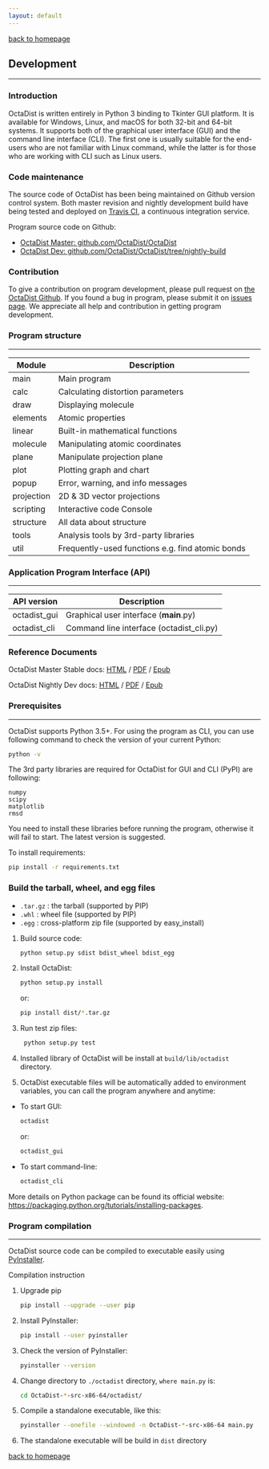 ```yaml
---
layout: default
---
```

[back to homepage](./)

## Development
***

### Introduction

OctaDist is written entirely in Python 3 binding to Tkinter GUI platform. 
It is available for Windows, Linux, and macOS for both 32-bit and 64-bit systems. 
It supports both of the graphical user interface (GUI) and the command line interface (CLI). 
The first one is usually suitable for the end-users who are not familiar with Linux command, 
while the latter is for those who are working with CLI such as Linux users. 

### Code maintenance

The source code of OctaDist has been being maintained on Github version control system. 
Both master revision and nightly development build have being tested and deployed on 
[Travis CI][Travis-link], a continuous integration service. 

[Travis-link]: https://travis-ci.org/OctaDist/OctaDist

Program source code on Github: 
- [OctaDist Master: github.com/OctaDist/OctaDist][OctaDist-master-link]
- [OctaDist Dev: github.com/OctaDist/OctaDist/tree/nightly-build][OctaDist-dev-link]

### Contribution

To give a contribution on program development, please pull request on [the OctaDist Github][OctaDist-master-link].
If you found a bug in program, please submit it on [issues page][OctaDist-issue-github]. 
We appreciate all help and contribution in getting program development.

[OctaDist-master-link]: https://github.com/OctaDist/OctaDist
[OctaDist-dev-link]: https://github.com/OctaDist/OctaDist/tree/nightly-build
[OctaDist-issue-github]: https://github.com/OctaDist/OctaDist/issues

### Program structure
***

| Module     | Description       |
| ---------- | ----------------- |
| main       | Main program |
| calc       | Calculating distortion parameters |
| draw       | Displaying molecule |
| elements   | Atomic properties |
| linear     | Built-in mathematical functions |
| molecule   | Manipulating atomic coordinates |
| plane      | Manipulate projection plane |
| plot       | Plotting graph and chart |
| popup      | Error, warning, and info messages |
| projection | 2D & 3D vector projections |
| scripting  | Interactive code Console |
| structure  | All data about structure |
| tools      | Analysis tools by 3rd-party libraries |
| util       | Frequently-used functions e.g. find atomic bonds |

### Application Program Interface (API)
***

| API version  | Description       | 
| ------------ | ----------------- |
| octadist_gui | Graphical user interface (__main__.py) | 
| octadist_cli | Command line interface (octadist_cli.py) | 


### Reference Documents

OctaDist Master Stable docs: [HTML][Stable-HTML-Link] / [PDF][Stable-PDF-Link] / [Epub][Stable-Epub-Link]

OctaDist Nightly Dev docs: [HTML][Dev-HTML-Link] / [PDF][Dev-PDF-Link] / [Epub][Dev-Epub-Link]

[Stable-HTML-Link]: https://octadist.readthedocs.io/en/latest/
[Stable-PDF-Link]: https://readthedocs.org/projects/octadist/downloads/pdf/latest/
[Stable-Epub-Link]: https://readthedocs.org/projects/octadist/downloads/epub/latest/
[Dev-HTML-Link]: https://octadist.readthedocs.io/en/nightly-build/
[Dev-PDF-Link]: https://readthedocs.org/projects/octadist/downloads/pdf/nightly-build/
[Dev-Epub-Link]: https://readthedocs.org/projects/octadist/downloads/epub/nightly-build/

### Prerequisites
***

OctaDist supports Python 3.5+. For using the program as CLI, you can use following command to check the version of your current Python:

```sh
python -v
```

The 3rd party libraries are required for OctaDist for GUI and CLI (PyPI) are following:

```
numpy
scipy
matplotlib
rmsd
```

You need to install these libraries before running the program, 
otherwise it will fail to start. The latest version is suggested.

To install requirements:
```sh
pip install -r requirements.txt
```

### Build the tarball, wheel, and egg files

- `.tar.gz` : the tarball (supported by PIP)
- `.whl` : wheel file (supported by PIP)
- `.egg` : cross-platform zip file (supported by easy_install)

1. Build source code:
   ```sh
   python setup.py sdist bdist_wheel bdist_egg
   ```
   
2. Install OctaDist:
   ```sh
   python setup.py install
   ```
   or:
   ```sh
   pip install dist/*.tar.gz
   ```
   
3. Run test zip files:
   ```sh
    python setup.py test
   ```
   
4. Installed library of OctaDist will be install at ``build/lib/octadist`` directory.

5. OctaDist executable files will be automatically added to environment variables,
you can call the program anywhere and anytime:

- To start GUI:
   ```sh
   octadist
   ```
   
  or:
   ```sh
   octadist_gui
   ```
   
- To start command-line:
  ```sh
  octadist_cli
  ```
   
More details on Python package can be found its official website:
https://packaging.python.org/tutorials/installing-packages.

### Program compilation
***

OctaDist source code can be compiled to executable easily using [PyInstaller](https://www.pyinstaller.org/).

Compilation instruction
1. Upgrade pip
   ```sh
   pip install --upgrade --user pip
   ```
   
2. Install PyInstaller:
   ```sh
   pip install --user pyinstaller
   ```
   
3. Check the version of PyInstaller:
   ```sh
   pyinstaller --version
   ```
   
4. Change directory to `./octadist` directory, `where main.py` is:
   ```sh
   cd OctaDist-*-src-x86-64/octadist/
   ```
   
5. Compile a standalone executable, like this:
   ```sh
   pyinstaller --onefile --windowed -n OctaDist-*-src-x86-64 main.py
   ```
   
6. The standalone executable will be build in `dist` directory

[back to homepage](./)
